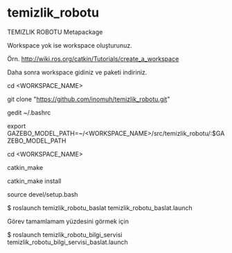 # temizlik_robotu

TEMIZLIK ROBOTU Metapackage


Workspace yok ise workspace oluşturunuz.

Örn. http://wiki.ros.org/catkin/Tutorials/create_a_workspace

Daha sonra workspace gidiniz ve paketi indiriniz.

cd <WORKSPACE_NAME>

git clone "https://github.com/inomuh/temizlik_robotu.git"

gedit ~/.bashrc

export GAZEBO_MODEL_PATH=~/<WORKSPACE_NAME>/src/temizlik_robotu/:$GAZEBO_MODEL_PATH

cd <WORKSPACE_NAME>

catkin_make

catkin_make install

source devel/setup.bash

$ roslaunch temizlik_robotu_baslat temizlik_robotu_baslat.launch

Görev tamamlamam yüzdesini görmek için

$ roslaunch temizlik_robotu_bilgi_servisi temizlik_robotu_bilgi_servisi_baslat.launch